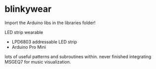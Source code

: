 blinkywear
=======

Import the Arduino libs in the libraries folder!

LED strip wearable
+ LPD6803 addressable LED strip
+ Arduino Pro Mini

lots of useful patterns and subroutines within. never finished integrating MSGEQ7 for music visualization.
